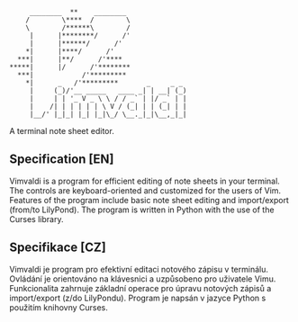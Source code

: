 ```
     ________  **    ________
    /        \****  /        \
    \        /******\        /
     |      |********/      /'
     |      |******/      /'
    *|      |****/      /'
  ***|      |**/      /'****
*****|      |/      /'********
  ***|            /'*********
    *|      _   /'*********       _     _ _
     |     (_)/'__ _____   ____ _| | __| (_)
     |     | | '_ V _ \ \ / / _` | |/ _` | |
     |    /| | | | | | \ V / (_| | | (_| | |
     |__/' |_|_| |_| |_|\_/ \__._|_|\__,_|_|
```
A terminal note sheet editor.

## Specification [EN]
Vimvaldi is a program for efficient editing of note sheets in your terminal. The controls are keyboard-oriented and customized for the users of Vim. Features of the program include basic note sheet editing and import/export (from/to LilyPond). The program is written in Python with the use of the Curses library.

## Specifikace [CZ]
Vimvaldi je program pro efektivní editaci notového zápisu v terminálu. Ovládání je orientováno na klávesnici a uzpůsobeno pro uživatele Vimu. Funkcionalita zahrnuje základní operace pro úpravu notových zápisů a import/export (z/do LilyPondu). Program je napsán v jazyce Python s použitím knihovny Curses.
